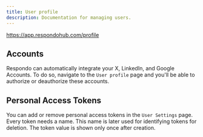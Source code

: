 ```yaml
---
title: User profile
description: Documentation for managing users.
---
```


<https://app.respondohub.com/profile>

## Accounts

Respondo can automatically integrate your X, LinkedIn, and Google Accounts.
To do so, navigate to the `User profile` page and you'll be able to authorize
or deauthorize these accounts.

## Personal Access Tokens

You can add or remove personal access tokens in the `User Settings` page. Every
token needs a name. This name is later used for identifying tokens for deletion.
The token value is shown only once after creation.
